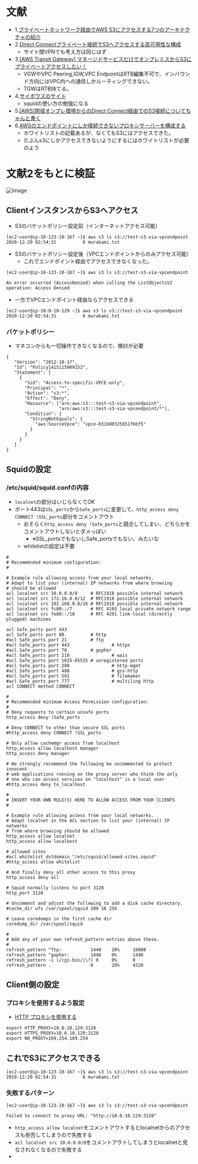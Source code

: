 # 文献
- 1.[プライベートネットワーク経由でAWS S3にアクセスする7つのアーキテクチャの紹介](https://dev.classmethod.jp/articles/how_to_private_connect_s3/)
- 2.[Direct Connectプライベート接続でS3へアクセスする高可用性な構成](https://dev.classmethod.jp/articles/direct-connect-s3/)
  - サイト間VPNでも考え方は同じはず
- 3.[[AWS Transit Gateway] マネージドサービスだけでオンプレミスからS3にプライベートアクセスしたい！](https://dev.classmethod.jp/articles/full-managed-s3-access-with-transit-gateway/)
  - VGWやVPC Peering,IGW,VPC EndpointはRTB編集不可で、インバウンド方向にはVPC内への通信しかルーティングできない。
  - TGWはRTB持てる。
- 4.[サイボウズのサイト](https://blog.cybozu.io/entry/2017/02/03/080000)
  - squidの使い方の勉強になる
- 5.[[AWS]閉域オンプレ環境からのDirect Connect経由でのS3接続についてちゃんと書く](https://qiita.com/Nacht/items/a9a25a4bdbc8c078b0a6)
- 6.[AWSのエンドポイントにしか接続できないプロキシサーバーを構成する](https://dev.classmethod.jp/articles/proxyserver-endpoint/)
  - ホワイトリストの記載あるが、なくてもS3にはアクセスできた。
  - たぶんs3にしかアクセスできないようにするにはホワイトリストが必要のよう
# 文献2をもとに検証
![image](https://user-images.githubusercontent.com/60077121/102713905-ab735e80-430e-11eb-8e5b-8c148a47a01c.png)

## ClientインスタンスからS3へアクセス
- S3のバケットポリシー設定前（インターネットアクセス可能）
```
[ec2-user@ip-10-123-10-167 ~]$ aws s3 ls s3://test-s3-via-vpcendpoint
2020-12-20 02:54:31          8 murakami.txt
```

- S3のバケットポリシー設定後（VPCエンドポイントからのみアクセス可能）
  - これでエンドポイント経由でアクセスできなくなった。
```
[ec2-user@ip-10-123-10-167 ~]$ aws s3 ls s3://test-s3-via-vpcendpoint

An error occurred (AccessDenied) when calling the ListObjectsV2 operation: Access Denied
```
- 一方でVPCエンドポイント経由ならアクセスできる
```
[ec2-user@ip-10-0-10-129 ~]$ aws s3 ls s3://test-s3-via-vpcendpoint
2020-12-20 02:54:31          8 murakami.txt
```


### バケットポリシー
- マネコンからも一切操作できなくなるので、検討が必要
```
{
   "Version": "2012-10-17",
   "Id": "Policy1415115909152",
   "Statement": [
     {
       "Sid": "Access-to-specific-VPCE-only",
       "Principal": "*",
       "Action": "s3:*",
       "Effect": "Deny",
       "Resource": ["arn:aws:s3:::test-s3-via-vpcendpoint",
                    "arn:aws:s3:::test-s3-via-vpcendpoint/*"],
       "Condition": {
         "StringNotEquals": {
           "aws:SourceVpce": "vpce-031b80325651f6bf5"
         }
       }
     }
   ]
}
```

## Squidの設定
### /etc/squid/squid.confの内容
- `localnet`の部分はいじらなくてOK
- ポート443は`SSL_ports`から`Safe_ports`に変更して、`http_access deny CONNECT !SSL_ports`部分をコメントアウト
  - おそらく`http_access deny !Safe_ports`と競合してしまい、どちらかをコメントアウトしないとダメっぽい
    - ※SSL_portsでもないしSafe_portsでもない、みたいな
  - whitelistの設定は不要
```
#
# Recommended minimum configuration:
#

# Example rule allowing access from your local networks.
# Adapt to list your (internal) IP networks from where browsing
# should be allowed
acl localnet src 10.0.0.0/8     # RFC1918 possible internal network
acl localnet src 172.16.0.0/12  # RFC1918 possible internal network
acl localnet src 192.168.0.0/16 # RFC1918 possible internal network
acl localnet src fc00::/7       # RFC 4193 local private network range
acl localnet src fe80::/10      # RFC 4291 link-local (directly plugged) machines

acl Safe_ports port 443
acl Safe_ports port 80          # http
#acl Safe_ports port 21         # ftp
#acl Safe_ports port 443                # https
#acl Safe_ports port 70         # gopher
#acl Safe_ports port 210                # wais
#acl Safe_ports port 1025-65535 # unregistered ports
#acl Safe_ports port 280                # http-mgmt
#acl Safe_ports port 488                # gss-http
#acl Safe_ports port 591                # filemaker
#acl Safe_ports port 777                # multiling http
acl CONNECT method CONNECT

#
# Recommended minimum Access Permission configuration:
#
# Deny requests to certain unsafe ports
http_access deny !Safe_ports

# Deny CONNECT to other than secure SSL ports
#http_access deny CONNECT !SSL_ports

# Only allow cachemgr access from localhost
http_access allow localhost manager
http_access deny manager

# We strongly recommend the following be uncommented to protect innocent
# web applications running on the proxy server who think the only
# one who can access services on "localhost" is a local user
#http_access deny to_localhost

#
# INSERT YOUR OWN RULE(S) HERE TO ALLOW ACCESS FROM YOUR CLIENTS
#

# Example rule allowing access from your local networks.
# Adapt localnet in the ACL section to list your (internal) IP networks
# from where browsing should be allowed
http_access allow localnet
http_access allow localhost

# allowed sites
#acl whitelist dstdomain "/etc/squid/allowed-sites.squid"
#http_access allow whitelist

# And finally deny all other access to this proxy
http_access deny all

# Squid normally listens to port 3128
http_port 3128

# Uncomment and adjust the following to add a disk cache directory.
#cache_dir ufs /var/spool/squid 100 16 256

# Leave coredumps in the first cache dir
coredump_dir /var/spool/squid

#
# Add any of your own refresh_pattern entries above these.
#
refresh_pattern ^ftp:           1440    20%     10080
refresh_pattern ^gopher:        1440    0%      1440
refresh_pattern -i (/cgi-bin/|\?) 0     0%      0
refresh_pattern .               0       20%     4320
```

## Client側の設定
### プロキシを使用するよう設定
- [HTTP プロキシを使用する](https://docs.aws.amazon.com/ja_jp/cli/latest/userguide/cli-configure-proxy.html)
```
export HTTP_PROXY=10.0.10.129:3128
export HTTPS_PROXY=10.0.10.129:3128
export NO_PROXY=169.254.169.254
```

## これでS3にアクセスできる
```
[ec2-user@ip-10-123-10-167 ~]$ aws s3 ls s3://test-s3-via-vpcendpoint
2020-12-20 02:54:31          8 murakami.txt
```

### 失敗するパターン
```
[ec2-user@ip-10-123-10-167 ~]$ aws s3 ls s3://test-s3-via-vpcendpoint

Failed to connect to proxy URL: "http://10.0.10.129:3128"
```
- `http_access allow localnet`をコメントアウトするとlocalnetからのアクセスも拒否してしまうので失敗する
- `acl localnet src 10.0.0.0/8`をコメントアウトしてしまうとlocalnetと見なされなくなるので失敗する
- 
